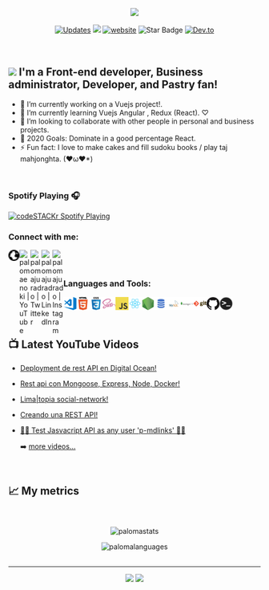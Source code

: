 <p align="center">
  <img src="https://storage.googleapis.com/pal/gif.gif">
</p>

<div align="center">
<a href="https://github.com/alwinw?tab=followers" target="_blank"><img alt="Updates" src="https://img.shields.io/badge/--000000?style=flat&logo=RSS&logoColor=white"></a>
<img src="https://visitor-badge.glitch.me/badge?page_id=palomajurado.palomajurado">
<a href="https://palomajurado.com"><img src="https://img.shields.io/static/v1?label=&labelColor=505050&message=website&color=%230076D6&style=flat&logo=google-chrome&logoColor=%230076D6" alt="website"/></a>
<img src="https://img.shields.io/static/v1?label=%F0%9F%8C%9F&message=Projects%20&style=style=flat&color=yellow" alt="Star Badge"/>
<a href="https://dev.to/palomajurado"><img src="https://img.shields.io/discord/733027681184251937.svg?style=flat&label=Join%20Dev.to&color=7289DA" alt="Dev.to"/></a><br>

</br>
</br>
 </div>

## <img src="https://media.giphy.com/media/hvRJCLFzcasrR4ia7z/giphy.gif" width="25px"> I'm a Front-end developer, Business administrator, Developer, and Pastry fan!

- 🔭 I’m currently working on a Vuejs project!.
- 🌱 I’m currently learning Vuejs Angular , Redux (React). ♡
- 👯 I’m looking to collaborate with other people in personal and business projects.
- 🥅 2020 Goals: Dominate in a good percentage React.
- ⚡ Fun fact: I love to make cakes and fill sudoku books / play taj mahjonghta. (♥ω♥\*)

</br>

### Spotify Playing 🎧

[<img src="https://now-playing-codestackr.vercel.app/api/spotify-playing" alt="codeSTACKr Spotify Playing" width="350" />](https://open.spotify.com/user/palomania)

### Connect with me:

[<img align="left" alt="palomajurado.com" width="22px" src="https://raw.githubusercontent.com/iconic/open-iconic/master/svg/globe.svg" />][website]
[<img align="left" alt="palomaenoki | YouTube" width="22px" src="https://cdn.jsdelivr.net/npm/simple-icons@v3/icons/youtube.svg" />][youtube]
[<img align="left" alt="palomajurado | Twitter" width="22px" src="https://cdn.jsdelivr.net/npm/simple-icons@v3/icons/twitter.svg" />][twitter]
[<img align="left" alt="palomajurado | LinkedIn" width="22px" src="https://cdn.jsdelivr.net/npm/simple-icons@v3/icons/linkedin.svg" />][linkedin]
[<img align="left" alt="palomajurado | Instagram" width="22px" src="https://cdn.jsdelivr.net/npm/simple-icons@v3/icons/instagram.svg" />][instagram]

</br>
</br>

### Languages and Tools:

[<img align="left" alt="Visual Studio Code" width="26px" src="https://raw.githubusercontent.com/github/explore/80688e429a7d4ef2fca1e82350fe8e3517d3494d/topics/visual-studio-code/visual-studio-code.png" />][webdevplaylist]
[<img align="left" alt="HTML5" width="26px" src="https://raw.githubusercontent.com/github/explore/80688e429a7d4ef2fca1e82350fe8e3517d3494d/topics/html/html.png" />][webdevplaylist]
[<img align="left" alt="CSS3" width="26px" src="https://raw.githubusercontent.com/github/explore/80688e429a7d4ef2fca1e82350fe8e3517d3494d/topics/css/css.png" />][cssplaylist]
[<img align="left" alt="Sass" width="26px" src="https://raw.githubusercontent.com/github/explore/80688e429a7d4ef2fca1e82350fe8e3517d3494d/topics/sass/sass.png" />][cssplaylist]
[<img align="left" alt="JavaScript" width="26px" src="https://raw.githubusercontent.com/github/explore/80688e429a7d4ef2fca1e82350fe8e3517d3494d/topics/javascript/javascript.png" />][jsplaylist]
[<img align="left" alt="React" width="26px" src="https://raw.githubusercontent.com/github/explore/80688e429a7d4ef2fca1e82350fe8e3517d3494d/topics/react/react.png" />][reactplaylist]
[<img align="left" alt="Node.js" width="26px" src="https://raw.githubusercontent.com/github/explore/80688e429a7d4ef2fca1e82350fe8e3517d3494d/topics/nodejs/nodejs.png" />][webdevplaylist]
[<img align="left" alt="SQL" width="26px" src="https://raw.githubusercontent.com/github/explore/80688e429a7d4ef2fca1e82350fe8e3517d3494d/topics/sql/sql.png" />][webdevplaylist]
[<img align="left" alt="MySQL" width="26px" src="https://raw.githubusercontent.com/github/explore/80688e429a7d4ef2fca1e82350fe8e3517d3494d/topics/mysql/mysql.png" />][webdevplaylist]
[<img align="left" alt="MongoDB" width="26px" src="https://raw.githubusercontent.com/github/explore/80688e429a7d4ef2fca1e82350fe8e3517d3494d/topics/mongodb/mongodb.png" />][webdevplaylist]
[<img align="left" alt="Git" width="26px" src="https://raw.githubusercontent.com/github/explore/80688e429a7d4ef2fca1e82350fe8e3517d3494d/topics/git/git.png" />][webdevplaylist]
[<img align="left" alt="GitHub" width="26px" src="https://raw.githubusercontent.com/github/explore/78df643247d429f6cc873026c0622819ad797942/topics/github/github.png" />][webdevplaylist]
[<img align="left" alt="Terminal" width="26px" src="https://raw.githubusercontent.com/github/explore/80688e429a7d4ef2fca1e82350fe8e3517d3494d/topics/terminal/terminal.png" />][webdevplaylist]

</br>
</br>
</br>

## 📺 Latest YouTube Videos

<!-- YOUTUBE:START -->

- [Deployment de rest API en Digital Ocean!](https://www.youtube.com/watch?v=2pbUETWWpEE)
- [Rest api con Mongoose, Express, Node, Docker!](https://www.youtube.com/watch?v=co6GXKQk3i0)
- [Lima|topia social-network!](https://www.youtube.com/watch?v=9zo7bTmG8gc)
- [Creando una REST API!](https://www.youtube.com/watch?v=riJ6gJW3deE)
- [👨‍💻 Test Jasvacript API as any user 'p-mdlinks' 👩‍💻](https://www.youtube.com/watch?v=wRivvzrZXic)
  <!-- YOUTUBE:END -->

  ➡️ [more videos...](https://www.youtube.com/channel/UCwWCNuPZd8DwTLsNSCQcs8Q?view_as=subscriber)

</br>

## 📈 My metrics

<p align="center"> </br>
</br> <img src="https://github-readme-stats.palomajurado.vercel.app/api?username=palomajurado&show_icons=true&theme=dracula" alt="palomastats" />  </p>

<p align="center"> <img src="https://github-readme-stats.palomajurado.vercel.app/api/top-langs/?username=palomajurado&show_icons=true&theme=dracula" alt="palomalanguages" />

</br>
</br>

</p>

---

<p align="center">
  <a href="https://palomajurado.com">
  <img src="https://img.shields.io/website?color=pink&down_color=pink&logo=mastodon&logoColor=pink&style=social&up_color=pink&url=https%3A%2F%2Fpalomajurado.com%2F"></a>
  <a href="https://twitter.com/palomadeveloper">
  <img src="https://img.shields.io/twitter/follow/palomadeveloper?label=Follow%20me%21&style=social"></a>
</p>

[website]: https://palomajurado.com
[twitter]: https://twitter.com/palomadeveloper
[youtube]: https://www.youtube.com/channel/UCwWCNuPZd8DwTLsNSCQcs8Q
[instagram]: https://www.instagram.com/palomaenoki/?hl=es-la
[linkedin]: https://www.linkedin.com/in/palomajurado/
[webdevplaylist]: https://www.youtube.com/playlist?list=PLkwxH9e_vrAJ0WbEsFA9W3I1W-g_BTsbt
[jsplaylist]: https://www.youtube.com/playlist?list=PLkwxH9e_vrALRJKu7wfXby3MKeflhTu6B
[cssplaylist]: https://www.youtube.com/playlist?list=PLkwxH9e_vrALSdvZuEh6gqQdmDoDIoqz4
[reactplaylist]: https://www.youtube.com/playlist?list=PLkwxH9e_vrAK4TdffpxKY3QGyHCpxFcQ0
